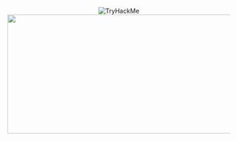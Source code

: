 <p align="center">
  <img src="https://tryhackme-badges.s3.amazonaws.com/ang3lo.azevedo.png" alt="TryHackMe">
  <img width="1920" height="270" src="https://user-images.githubusercontent.com/66081804/228987277-e9bb6a45-85c9-4057-b4c4-910235bc557b.gif">
</p>
